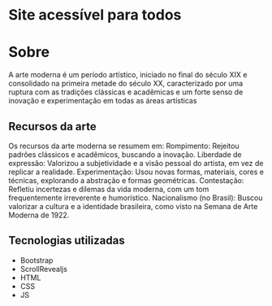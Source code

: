 # Site acessível para todos
# Sobre
A arte moderna é um período artístico, iniciado no final do século XIX e consolidado na primeira metade do século XX, caracterizado por uma ruptura com as tradições clássicas e acadêmicas e um forte senso de inovação e experimentação em todas as áreas artísticas

## Recursos da arte
Os recursos da arte moderna se resumem em:
Rompimento: Rejeitou padrões clássicos e acadêmicos, buscando a inovação.
Liberdade de expressão: Valorizou a subjetividade e a visão pessoal do artista, em vez de replicar a realidade.
Experimentação: Usou novas formas, materiais, cores e técnicas, explorando a abstração e formas geométricas.
Contestação: Refletiu incertezas e dilemas da vida moderna, com um tom frequentemente irreverente e humorístico.
Nacionalismo (no Brasil): Buscou valorizar a cultura e a identidade brasileira, como visto na Semana de Arte Moderna de 1922.
## Tecnologias utilizadas
- Bootstrap
- ScrollRevealjs
- HTML
- CSS
- JS
